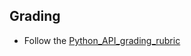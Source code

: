 ## Grading

* Follow the [Python_API_grading_rubric](../Instructions/Python_API_grading_rubric.pdf)

